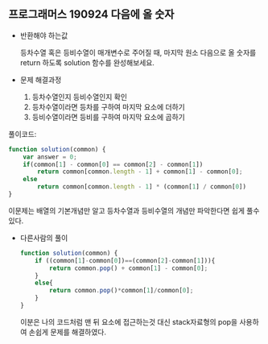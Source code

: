 ## 프로그래머스 190924 다음에 올 숫자

- 반환해야 하는값
    
    등차수열 혹은 등비수열이 매개변수로 주어질 때, 마지막 원소 다음으로 올 숫자를 return 하도록 solution 함수를 완성해보세요.
    
- 문제 해결과정
    1. 등차수열인지 등비수열인지 확인
    2. 등차수열이라면 등차를 구하여 마지막 요소에 더하기
    3. 등비수열이라면 등비를 구하여 마지막 요소에 곱하기

풀이코드:

```jsx
function solution(common) {
    var answer = 0;
    if(common[1] - common[0] == common[2] - common[1])
        return common[common.length - 1] + common[1] - common[0];
    else
        return common[common.length - 1] * (common[1] / common[0])
}
```

이문제는 배열의 기본개념만 알고 등차수열과 등비수열의 개념만 파악한다면 쉽게 풀수 있다.

- 다른사람의 풀이
    
    ```jsx
    function solution(common) {
        if ((common[1]-common[0])==(common[2]-common[1])){
            return common.pop() + common[1] - common[0];
        }
        else{
            return common.pop()*common[1]/common[0];
        }
    }
    ```
    
    이분은 나의 코드처럼 맨 뒤 요소에 접근하는것 대신 stack자료형의 pop을 사용하여 손쉽게 문제를 해결하였다.